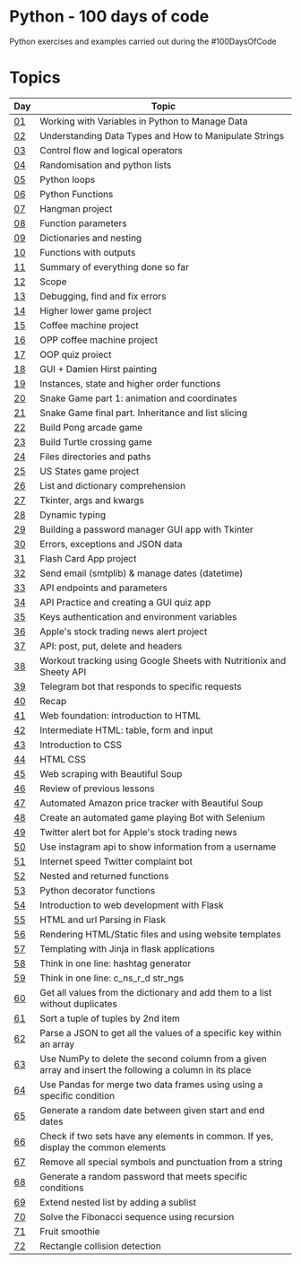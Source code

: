 # Python - 100 days of code

Python exercises and examples carried out during the #100DaysOfCode

# Topics
| Day  | Topic |
| ------------- | ------------- |
| [01](https://github.com/simonemargio/100DaysOfCode-Python/tree/main/01)  | Working with Variables in Python to Manage Data  |
| [02](https://github.com/simonemargio/100DaysOfCode-Python/tree/main/02)  | Understanding Data Types and How to Manipulate Strings  |
| [03](https://github.com/simonemargio/100DaysOfCode-Python/tree/main/03)  | Control flow and logical operators |
| [04](https://github.com/simonemargio/100DaysOfCode-Python/tree/main/04)  | Randomisation and python lists |
| [05](https://github.com/simonemargio/100DaysOfCode-Python/tree/main/05)  | Python loops |
| [06](https://github.com/simonemargio/100DaysOfCode-Python/tree/main/06)  | Python Functions |
| [07](https://github.com/simonemargio/100DaysOfCode-Python/tree/main/07)  | Hangman project |
| [08](https://github.com/simonemargio/100DaysOfCode-Python/tree/main/08)  | Function parameters |
| [09](https://github.com/simonemargio/100DaysOfCode-Python/tree/main/09)  | Dictionaries and nesting |
| [10](https://github.com/simonemargio/100DaysOfCode-Python/tree/main/10)  | Functions with outputs |
| [11](https://github.com/simonemargio/100DaysOfCode-Python/tree/main/11)  | Summary of everything done so far |
| [12](https://github.com/simonemargio/100DaysOfCode-Python/tree/main/12)  | Scope |
| [13](https://github.com/simonemargio/100DaysOfCode-Python/tree/main/13)  | Debugging, find and fix errors |
| [14](https://github.com/simonemargio/100DaysOfCode-Python/tree/main/14)  | Higher lower game project |
| [15](https://github.com/simonemargio/100DaysOfCode-Python/tree/main/15)  | Coffee machine project |
| [16](https://github.com/simonemargio/100DaysOfCode-Python/tree/main/16)  | OPP coffee machine project |
| [17](https://github.com/simonemargio/100DaysOfCode-Python/tree/main/17)  | OOP quiz proiect |
| [18](https://github.com/simonemargio/100DaysOfCode-Python/tree/main/18)  | GUI + Damien Hirst painting |
| [19](https://github.com/simonemargio/100DaysOfCode-Python/tree/main/19)  | Instances, state and higher order functions |
| [20](https://github.com/simonemargio/100DaysOfCode-Python/tree/main/20)  | Snake Game part 1: animation and coordinates |
| [21](https://github.com/simonemargio/100DaysOfCode-Python/tree/main/21)  | Snake Game final part. Inheritance and list slicing |
| [22](https://github.com/simonemargio/100DaysOfCode-Python/tree/main/22)  | Build Pong arcade game |
| [23](https://github.com/simonemargio/100DaysOfCode-Python/tree/main/23)  | Build Turtle crossing game |
| [24](https://github.com/simonemargio/100DaysOfCode-Python/tree/main/24)  | Files directories and paths |
| [25](https://github.com/simonemargio/100DaysOfCode-Python/tree/main/25)  | US States game project |
| [26](https://github.com/simonemargio/100DaysOfCode-Python/tree/main/26)  | List and dictionary comprehension |
| [27](https://github.com/simonemargio/100DaysOfCode-Python/tree/main/27)  | Tkinter, args and kwargs |
| [28](https://github.com/simonemargio/100DaysOfCode-Python/tree/main/28)  | Dynamic typing |
| [29](https://github.com/simonemargio/100DaysOfCode-Python/tree/main/29)  | Building a password manager GUI app with Tkinter |
| [30](https://github.com/simonemargio/100DaysOfCode-Python/tree/main/30)  | Errors, exceptions and JSON data |
| [31](https://github.com/simonemargio/100DaysOfCode-Python/tree/main/31)  | Flash Card App project |
| [32](https://github.com/simonemargio/100DaysOfCode-Python/tree/main/32)  | Send email (smtplib) & manage dates (datetime) |
| [33](https://github.com/simonemargio/100DaysOfCode-Python/tree/main/33)  | API endpoints and parameters |
| [34](https://github.com/simonemargio/100DaysOfCode-Python/tree/main/34)  | API Practice and creating a GUI quiz app |
| [35](https://github.com/simonemargio/100DaysOfCode-Python/tree/main/35)  | Keys authentication and environment variables |
| [36](https://github.com/simonemargio/100DaysOfCode-Python/tree/main/36)  | Apple's stock trading news alert project |
| [37](https://github.com/simonemargio/100DaysOfCode-Python/tree/main/37)  | API: post, put, delete and headers |
| [38](https://github.com/simonemargio/100DaysOfCode-Python/tree/main/38)  | Workout tracking using Google Sheets with Nutritionix and Sheety API |
| [39](https://github.com/simonemargio/100DaysOfCode-Python/tree/main/39)  | Telegram bot that responds to specific requests |
| [40](https://github.com/simonemargio/100DaysOfCode-Python/tree/main/40)  | Recap |
| [41](https://github.com/simonemargio/100DaysOfCode-Python/tree/main/41)  | Web foundation: introduction to HTML |
| [42](https://github.com/simonemargio/100DaysOfCode-Python/tree/main/42)  | Intermediate HTML: table, form and input |
| [43](https://github.com/simonemargio/100DaysOfCode-Python/tree/main/43)  | Introduction to CSS |
| [44](https://github.com/simonemargio/100DaysOfCode-Python/tree/main/44)  | HTML CSS |
| [45](https://github.com/simonemargio/100DaysOfCode-Python/tree/main/45)  | Web scraping with Beautiful Soup |
| [46](https://github.com/simonemargio/100DaysOfCode-Python/tree/main/46)  | Review of previous lessons |
| [47](https://github.com/simonemargio/100DaysOfCode-Python/tree/main/47)  | Automated Amazon price tracker with Beautiful Soup |
| [48](https://github.com/simonemargio/100DaysOfCode-Python/tree/main/48)  | Create an automated game playing Bot with Selenium |
| [49](https://github.com/simonemargio/100DaysOfCode-Python/tree/main/49)  | Twitter alert bot for Apple's stock trading news |
| [50](https://github.com/simonemargio/100DaysOfCode-Python/tree/main/50)  | Use instagram api to show information from a username |
| [51](https://github.com/simonemargio/100DaysOfCode-Python/tree/main/51)  | Internet speed Twitter complaint bot |
| [52](https://github.com/simonemargio/100DaysOfCode-Python/tree/main/52)  | Nested and returned functions |
| [53](https://github.com/simonemargio/100DaysOfCode-Python/tree/main/53)  | Python decorator functions |
| [54](https://github.com/simonemargio/100DaysOfCode-Python/tree/main/54)  | Introduction to web development with Flask |
| [55](https://github.com/simonemargio/100DaysOfCode-Python/tree/main/55)  | HTML and url Parsing in Flask |
| [56](https://github.com/simonemargio/100DaysOfCode-Python/tree/main/56)  | Rendering HTML/Static files and using website templates |
| [57](https://github.com/simonemargio/100DaysOfCode-Python/tree/main/57)  | Templating with Jinja in flask applications |
| [58](https://github.com/simonemargio/100DaysOfCode-Python/tree/main/58)  | Think in one line: hashtag generator |
| [59](https://github.com/simonemargio/100DaysOfCode-Python/tree/main/59)  | Think in one line: c_ns_r_d str_ngs |
| [60](https://github.com/simonemargio/100DaysOfCode-Python/tree/main/60)  | Get all values from the dictionary and add them to a list without duplicates |
| [61](https://github.com/simonemargio/100DaysOfCode-Python/tree/main/61)  | Sort a tuple of tuples by 2nd item|
| [62](https://github.com/simonemargio/100DaysOfCode-Python/tree/main/62)  | Parse a JSON to get all the values of a specific key within an array |
| [63](https://github.com/simonemargio/100DaysOfCode-Python/tree/main/63)  | Use NumPy to delete the second column from a given array and insert the following a column in its place |
| [64](https://github.com/simonemargio/100DaysOfCode-Python/tree/main/64)  | Use Pandas for merge two data frames using using a specific condition |
| [65](https://github.com/simonemargio/100DaysOfCode-Python/tree/main/65)  | Generate a random date between given start and end dates |
| [66](https://github.com/simonemargio/100DaysOfCode-Python/tree/main/66)  | Check if two sets have any elements in common. If yes, display the common elements |
| [67](https://github.com/simonemargio/100DaysOfCode-Python/tree/main/67)  | Remove all special symbols and punctuation from a string |
| [68](https://github.com/simonemargio/100DaysOfCode-Python/tree/main/68)  | Generate a random password that meets specific conditions |
| [69](https://github.com/simonemargio/100DaysOfCode-Python/tree/main/69)  | Extend nested list by adding a sublist |
| [70](https://github.com/simonemargio/100DaysOfCode-Python/tree/main/70)  | Solve the Fibonacci sequence using recursion |
| [71](https://github.com/simonemargio/100DaysOfCode-Python/tree/main/71)  | Fruit smoothie |
| [72](https://github.com/simonemargio/100DaysOfCode-Python/tree/main/72)  | Rectangle collision detection |